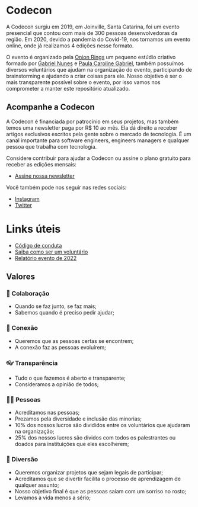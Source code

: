 # Codecon

A Codecon surgiu em 2019, em Joinville, Santa Catarina, foi um evento presencial que contou com mais de 300 pessoas desenvolvedoras da região. Em 2020, devido a pandemia do Covid-19, nos tornamos um evento online, onde já realizamos 4 edições nesse formato.

O evento é organizado pela [Onion Rings](https://onionrings.com.br) um pequeno estúdio criativo formado por [Gabriel Nunes](https://www.linkedin.com/in/gabrielnunes/) e [Paula Caroline Gabriel](https://www.linkedin.com/in/paula-caroline-gabriel/), também possuímos diversos voluntários que ajudam na organização do evento, participando de brainstorming e ajudando a criar coisas para ele. Nosso objetivo é ser o mais transparente possível sobre o evento, por isso vamos nos comprometer a manter este repositório atualizado.

## Acompanhe a Codecon

A Codecon é financiada por patrocínio em seus projetos, mas também temos uma newsletter paga por R$ 10 ao mês. Ela dá direito a receber artigos exclusivos escritos pela gente sobre o mercado de tecnologia. É um canal importante para software engineers, engineers managers e qualquer pessoa que trabalha com tecnologia.

Considere contribuir para ajudar a Codecon ou assine o plano gratuito para receber as edições mensais:
- [Assine nossa newsletter](https://codecon.substack.com/)

Você também pode nos seguir nas redes sociais:
- [Instagram](https://instagram.com/codecon.dev)
- [Twitter](https://twitter.com/codecondev)

# Links úteis

- [Código de conduta](https://github.com/codecon-dev/codecon/blob/main/CODE_OF_CONDUCT.md)
- [Saiba como ser um voluntário](https://github.com/codecon-dev/codecon/blob/main/CONTRIBUTING.md)
- [Relatório evento de 2022](https://github.com/codecon-dev/codecon/blob/main/relatorios/2022.md)

## Valores

### 💪 Colaboração
- Quando se faz junto, se faz mais;
- Sabemos quando é preciso pedir ajudar;
  
### 🤝 Conexão

- Queremos que as pessoas certas se encontrem;
- A conexão faz as pessoas evoluírem;

### 👓 Transparência

- Tudo o que fazemos é aberto e transparente;
- Consideramos a opinião de todos;

### 💁‍♀️ Pessoas

- Acreditamos nas pessoas;
- Prezamos pela diversidade e inclusão das minorias;
- 10% dos nossos lucros são divididos entre os voluntários que ajudaram na organização;
- 25% dos nossos lucros são dividos com todos os palestrantes ou doados para instituições que eles escolherem;

### 🎉 Diversão

- Queremos organizar projetos que sejam legais de participar;
- Acreditamos que se divertir facilita o processo de aprendizagem de qualquer assunto;
- Nosso objetivo final é que as pessoas saiam com um sorriso no rosto;
- Levamos a vida menos a sério;
